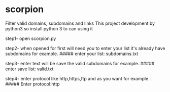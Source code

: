 # scorpion
Filter valid domains, subdomains and links
This project development by python3 so install python 3 to can using it                        

 step1- open scorpion.py 

step2- when opened for first will need you to enter your list it's already have subdomains for example.  ##### enter your list: subdomains.txt

step3- enter text will be save the valid subdomains for example. ##### enter save list: valid.txt

step4- enter protocol like http,https,ftp and as you want for example . ##### Enter protocol:http
